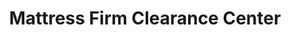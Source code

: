 ---
title: "Mattress Firm Clearance Center"
url: /hanover/mattress-firm-clearance-center/
shop: Betten
---